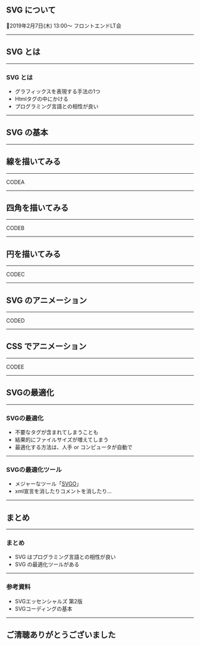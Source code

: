 
## SVG について

2019年2月7日(木) 13:00〜
フロントエンドLT会

---

## SVG とは

---

### SVG とは
* グラフィックスを表現する手法の1つ
* Htmlタグの中にかける
* プログラミング言語との相性が良い

---

## SVG の基本

---

## 線を描いてみる

---

CODEA

---

## 四角を描いてみる

---

CODEB

---

## 円を描いてみる

---

CODEC

---

## SVG のアニメーション

---

CODED

---

## CSS でアニメーション

---

CODEE

---

## SVGの最適化

---

### SVGの最適化
* 不要なタグが含まれてしまうことも
* 結果的にファイルサイズが増えてしまう
* 最適化する方法は、人手 or コンピュータが自動で

---

### SVGの最適化ツール
* メジャーなツール「[SVGO](https://github.com/svg/svgo)」
* xml宣言を消したりコメントを消したり…

---

## まとめ

---

### まとめ
* SVG はプログラミング言語との相性が良い
* SVG の最適化ツールがある

---

### 参考資料
* SVGエッセンシャルズ 第2版
* SVGコーディングの基本
---

## ご清聴ありがとうございました
